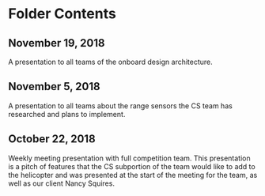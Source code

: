 # Folder Contents

## November 19, 2018
A presentation to all teams of the onboard design architecture.

## November 5, 2018
A presentation to all teams about the range sensors the CS team has researched and plans to implement.

## October 22, 2018
Weekly meeting presentation with full competition team. This presentation is a pitch of features that the CS subportion of the team would like to add to the helicopter and was presented at the start of the meeting for the team, as well as our client Nancy Squires.
